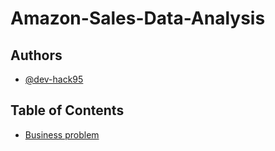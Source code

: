 # Amazon-Sales-Data-Analysis

## Authors

- [@dev-hack95](https://www.github.com/dev-hack95)

## Table of Contents

  - [Business problem](#business-problem)
